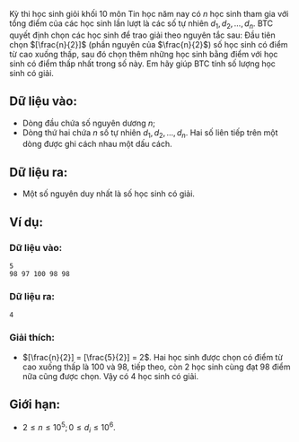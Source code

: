 Kỳ thi học sinh giỏi khối $10$ môn Tin học năm nay có $n$ học sinh tham gia với tổng điểm của các học sinh lần lượt là các số tự nhiên $d_1, d_2, …, d_n$. BTC quyết định chọn các học sinh để trao giải theo nguyên tắc sau: Đầu tiên chọn $[\frac{n}{2}]$ (phần nguyên của $\frac{n}{2}$) số học sinh có điểm từ cao xuống thấp, sau đó chọn thêm những học sinh bằng điểm với học sinh có điểm thấp nhất trong số này. Em hãy giúp BTC tính số lượng học sinh có giải.

## Dữ liệu vào:
- Dòng đầu chứa số nguyên dương $n$;
- Dòng thứ hai chứa $n$ số tự nhiên $d_1, d_2, …, d_n$.
Hai số liên tiếp trên một dòng được ghi cách nhau một dấu cách.

## Dữ liệu ra:
- Một số nguyên duy nhất là số học sinh có giải.

## Ví dụ:
### Dữ liệu vào:
```
5
98 97 100 98 98
```

### Dữ liệu ra:
```
4
```

### Giải thích:
- $[\frac{n}{2}] = [\frac{5}{2}] = 2$. Hai học sinh được chọn có điểm từ cao xuống thấp là $100$ và $98$, tiếp theo, còn $2$ học sinh cùng đạt $98$ điểm nữa cũng được chọn. Vậy có $4$ học sinh có giải.

## Giới hạn:
- $2 ≤ n ≤ 10^5; 0 ≤ d_i ≤ 10^6$.